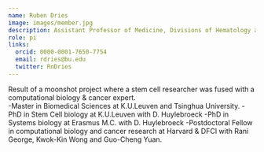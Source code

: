 ```yaml
---
name: Ruben Dries
image: images/member.jpg
description: Assistant Professor of Medicine, Divisions of Hematology and Oncology and Computational Biomedicine, Associate Member Center for Regenerative Medicine (CReM)
role: pi
links:
  orcid: 0000-0001-7650-7754
  email: rdries@bu.edu
  twitter: RnDries
---
```


Result of a moonshot project where a stem cell researcher was fused with a computational biology & cancer expert.
<br>
-Master in Biomedical Sciences at K.U.Leuven and Tsinghua University.
-PhD in Stem Cell biology at K.U.Leuven with D. Huylebroeck
-PhD in Systems biology at Erasmus M.C. with D. Huylebroeck
-Postdoctoral Fellow in computational biology and cancer research at Harvard & DFCI with Rani George, Kwok-Kin Wong and Guo-Cheng Yuan.
